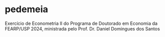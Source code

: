 # pedemeia
Exercício de Econometria II do Programa de Doutorado em Economia da FEARP/USP 2024, ministrada pelo Prof. Dr. Daniel Domingues dos Santos
